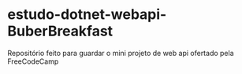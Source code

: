 # estudo-dotnet-webapi-BuberBreakfast
Repositório feito para guardar o mini projeto de web api ofertado pela FreeCodeCamp
